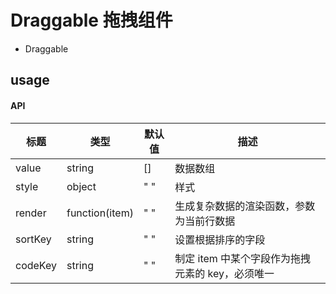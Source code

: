 # Draggable 拖拽组件

- Draggable

## usage

#### API

| 标题    | 类型           | 默认值 | 描述                                             |
| ------- | -------------- | ------ | ------------------------------------------------ |
| value   | string         | []     | 数据数组                                         |
| style   | object         | " "    | 样式                                             |
| render  | function(item) | " "    | 生成复杂数据的渲染函数，参数为当前行数据         |
| sortKey | string         | " "    | 设置根据排序的字段                               |
| codeKey | string         | " "    | 制定 item 中某个字段作为拖拽元素的 key，必须唯一 |
